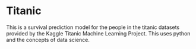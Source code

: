 # Titanic
This is a survival prediction model for the people in the titanic datasets provided by the Kaggle Titanic Machine Learning Project.
This uses python and the concepts of data science. 
